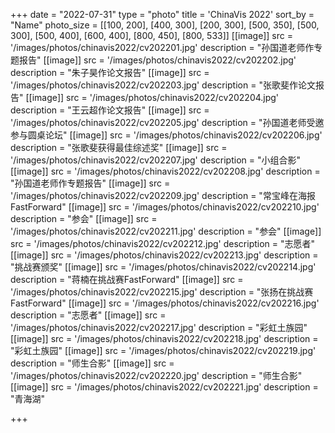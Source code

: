 +++
date = "2022-07-31"
type = "photo"
title = 'ChinaVis 2022'
sort_by = "Name"
photo_size = [[100, 200], [400, 300], [200, 300], [500, 350], [500, 300], [500, 400], [600, 400], [800, 450], [800, 533]]
[[image]]
src = '/images/photos/chinavis2022/cv202201.jpg'
description = "孙国道老师作专题报告"
[[image]]
src = '/images/photos/chinavis2022/cv202202.jpg'
description = "朱子昊作论文报告"
[[image]]
src = '/images/photos/chinavis2022/cv202203.jpg'
description = "张歌斐作论文报告"
[[image]]
src = '/images/photos/chinavis2022/cv202204.jpg'
description = "王云超作论文报告"
[[image]]
src = '/images/photos/chinavis2022/cv202205.jpg'
description = "孙国道老师受邀参与圆桌论坛"
[[image]]
src = '/images/photos/chinavis2022/cv202206.jpg'
description = "张歌斐获得最佳综述奖"
[[image]]
src = '/images/photos/chinavis2022/cv202207.jpg'
description = "小组合影"
[[image]]
src = '/images/photos/chinavis2022/cv202208.jpg'
description = "孙国道老师作专题报告"
[[image]]
src = '/images/photos/chinavis2022/cv202209.jpg'
description = "常宝峰在海报FastForward"
[[image]]
src = '/images/photos/chinavis2022/cv202210.jpg'
description = "参会"
[[image]]
src = '/images/photos/chinavis2022/cv202211.jpg'
description = "参会"
[[image]]
src = '/images/photos/chinavis2022/cv202212.jpg'
description = "志愿者"
[[image]]
src = '/images/photos/chinavis2022/cv202213.jpg'
description = "挑战赛颁奖"
[[image]]
src = '/images/photos/chinavis2022/cv202214.jpg'
description = "蒋楠在挑战赛FastForward"
[[image]]
src = '/images/photos/chinavis2022/cv202215.jpg'
description = "张扬在挑战赛FastForward"
[[image]]
src = '/images/photos/chinavis2022/cv202216.jpg'
description = "志愿者"
[[image]]
src = '/images/photos/chinavis2022/cv202217.jpg'
description = "彩虹土族园"
[[image]]
src = '/images/photos/chinavis2022/cv202218.jpg'
description = "彩虹土族园"
[[image]]
src = '/images/photos/chinavis2022/cv202219.jpg'
description = "师生合影"
[[image]]
src = '/images/photos/chinavis2022/cv202220.jpg'
description = "师生合影"
[[image]]
src = '/images/photos/chinavis2022/cv202221.jpg'
description = "青海湖"

+++